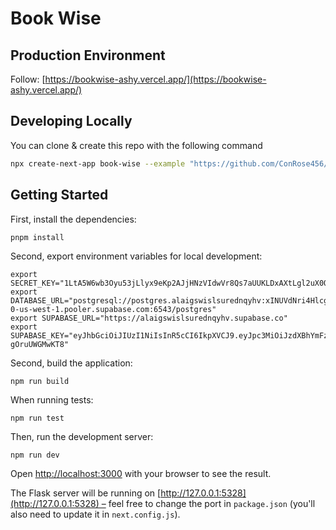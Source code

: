 # Book Wise

## Production Environment
Follow: [https://bookwise-ashy.vercel.app/](https://bookwise-ashy.vercel.app/)

## Developing Locally
You can clone & create this repo with the following command

```bash
npx create-next-app book-wise --example "https://github.com/ConRose456/BookWise/tree/main/"
```

## Getting Started

First, install the dependencies:
```
pnpm install
```

Second, export environment variables for local development:
```
export SECRET_KEY="1LtA5W6wb3Oyu53jLlyx9eKp2AJjHNzVIdwVr8Qs7aUUKLDxAXtLgl2uX0QKdBa+"
export DATABASE_URL="postgresql://postgres.alaigswislsurednqyhv:xINUVdNri4HlcgzH@aws-0-us-west-1.pooler.supabase.com:6543/postgres"
export SUPABASE_URL="https://alaigswislsurednqyhv.supabase.co"
export SUPABASE_KEY="eyJhbGciOiJIUzI1NiIsInR5cCI6IkpXVCJ9.eyJpc3MiOiJzdXBhYmFzZSIsInJlZiI6ImFsYWlnc3dpc2xzdXJlZG5xeWh2Iiwicm9sZSI6InNlcnZpY2Vfcm9sZSIsImlhdCI6MTcyNjc3NjQ4MSwiZXhwIjoyMDQyMzUyNDgxfQ.YJqLFJ7Y5j2Ylulw7IUbNt7WM96tuS-gOruUWGMwKT8"
```

Second, build the application:
```
npm run build
```

When running tests:
```
npm run test
```

Then, run the development server:

```bash
npm run dev
```

Open [http://localhost:3000](http://localhost:3000) with your browser to see the result.

The Flask server will be running on [http://127.0.0.1:5328](http://127.0.0.1:5328) – feel free to change the port in `package.json` (you'll also need to update it in `next.config.js`).


